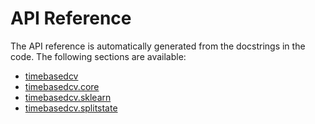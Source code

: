 # API Reference

The API reference is automatically generated from the docstrings in the code. The following sections are available:

- [timebasedcv](../api/timebasedcv.md)
- [timebasedcv.core](../api/core.md)
- [timebasedcv.sklearn](../api/sklearn.md)
- [timebasedcv.splitstate](../api/splitstate.md)

